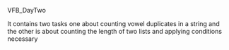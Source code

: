 VFB_DayTwo

It contains two tasks one about counting vowel duplicates in a string and the other is about 
counting the length of two lists and applying conditions necessary
